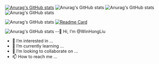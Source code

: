 [![Anurag's GitHub stats](https://github-readme-stats.vercel.app/api?username=WinHongLiu)](https://github.com/WinHongLiu)
![Anurag's GitHub stats](https://github-readme-stats.vercel.app/api?username=WinHongLiu&show_icons=true&theme=radical)
![Anurag's GitHub stats](https://github-readme-stats.vercel.app/api?username=WinHongLiu&count_private=true&theme=radical)
![Anurag's GitHub stats](https://github-readme-stats.vercel.app/api?username=WinHongLiu&show_icons=true&theme=radical)


![Anurag's GitHub stats](https://github-readme-stats.vercel.app/api?username=WinHongLiu&hide=contribs,prs&theme=radical)
[![Readme Card](https://github-readme-stats.vercel.app/api/pin/?username=WinHongLiu&repo=Thunderobot-ME)](https://github.com/WinHongLiu/Thunderobot-ME)

![Anurag's GitHub stats](https://github-readme-stats.vercel.app/api/top-langs/?username=winhongliu&layout=compact)
--👋 Hi, I’m @WinHongLiu
- 👀 I’m interested in ...
- 🌱 I’m currently learning ...
- 💞️ I’m looking to collaborate on ...
- 📫 How to reach me ...

<!---
WinHongLiu/WinHongLiu is a ✨ special ✨ repository because its `README.md` (this file) appears on your GitHub profile.
You can click the Preview link to take a look at your changes.
--->

